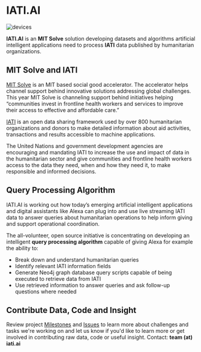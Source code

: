 # IATI.AI
![devices](https://github.com)

**IATI.AI** is an **MIT Solve** solution developing datasets and algorithms artificial intelligent applications need to process **IATI** data published by humanitarian organizations.

## MIT Solve and IATI

[MIT Solve](https://solve.mit.edu/) is an MIT based social good accelerator. The accelerator helps channel support behind innovative solutions addressing global challenges. This year MIT Solve is channeling support behind initiatives helping “communities invest in frontline health workers and services to improve their access to effective and affordable care.”

[IATI](http://iatistandard.org) is an open data sharing framework used by over 800 humanitarian organizations and donors to make detailed information about aid activities, transactions and results accessible to machine applications.

The United Nations and government development agencies are encouraging and mandating IATI to increase the use and impact of data in the humanitarian sector and give communities and frontline health workers access to the data they need, when and how they need it, to make responsible and informed decisions.

## Query Processing Algorithm

IATI.AI is working out how today’s emerging artificial intelligent applications and digital assistants like Alexa can plug into and use live streaming IATI data to answer queries about humanitarian operations to help inform giving and support operational coordination.

The all-volunteer, open source initiative is concentrating on developing an intelligent **query processing algorithm** capable of giving Alexa for example the ability to:

* Break down and understand humanitarian queries
* Identify relevant IATI information fields
* Generate Neo4j graph database query scripts capable of being executed to retrieve data from IATI
* Use retrieved information to answer queries and ask follow-up questions where needed

## Contribute Data, Code and Insight

Review project [Milestones](https://github.com/IATI-AI/IATI-AI/milestones) and [Issues](https://github.com/IATI-AI/IATI-AI/issues) to learn more about challenges and tasks we're working on and let us know if you'd like to learn more or get involved in contributing raw data, code or useful insight. Contact: **team (at) iati.ai**
